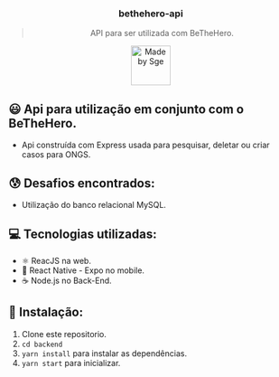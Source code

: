 <h3 align="center">
  bethehero-api
</h3>

<blockquote align="center">API para ser utilizada com BeTheHero.</blockquote>

<p align="center">
  <a href="http://sgeinformatica.com.br/">
    <img alt="Made by Sge" src="https://i.imgur.com/Dm7Xym9.png" width="70" heigth="20">
  </a>
</p>

## :smiley: Api para utilização em conjunto com o BeTheHero.

- Api construída com Express usada para pesquisar, deletar ou criar casos para ONGS.

## :cold_sweat: Desafios encontrados:

- Utilização do banco relacional MySQL.

## :computer: Tecnologias utilizadas:

- ⚛️ ReacJS na web.
- :iphone: React Native - Expo no mobile.
- ☕️ Node.js no Back-End.

## :dvd: Instalação:

1. Clone este repositorio.
2. `cd backend`<br />
3. `yarn install` para instalar as dependências.<br />
4. `yarn start` para inicializar.<br />
